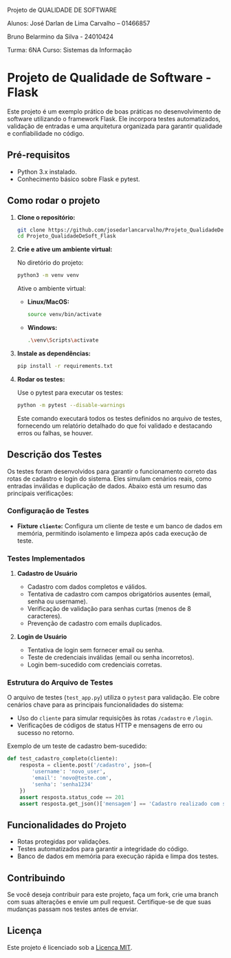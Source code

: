 Projeto de QUALIDADE DE SOFTWARE 

Alunos: José Darlan de Lima Carvalho – 01466857 

Bruno Belarmino da Silva - 24010424 

Turma: 6NA                 Curso: Sistemas da Informação 

# Projeto de Qualidade de Software - Flask

Este projeto é um exemplo prático de boas práticas no desenvolvimento de software utilizando o framework Flask. Ele incorpora testes automatizados, validação de entradas e uma arquitetura organizada para garantir qualidade e confiabilidade no código.

## Pré-requisitos

- Python 3.x instalado.
- Conhecimento básico sobre Flask e pytest.

## Como rodar o projeto

1. **Clone o repositório:**

   ```bash
   git clone https://github.com/josedarlancarvalho/Projeto_QualidadeDeSoft_Flask
   cd Projeto_QualidadeDeSoft_Flask
   ```

2. **Crie e ative um ambiente virtual:**

   No diretório do projeto:
   ```bash
   python3 -m venv venv
   ```

   Ative o ambiente virtual:
   - **Linux/MacOS:**
     ```bash
     source venv/bin/activate
     ```
   - **Windows:**
     ```bash
     .\venv\Scripts\activate
     ```

3. **Instale as dependências:**

   ```bash
   pip install -r requirements.txt
   ```

4. **Rodar os testes:**

   Use o pytest para executar os testes:
   ```bash
   python -m pytest --disable-warnings
   ```

   Este comando executará todos os testes definidos no arquivo de testes, fornecendo um relatório detalhado do que foi validado e destacando erros ou falhas, se houver.

## Descrição dos Testes

Os testes foram desenvolvidos para garantir o funcionamento correto das rotas de cadastro e login do sistema. Eles simulam cenários reais, como entradas inválidas e duplicação de dados. Abaixo está um resumo das principais verificações:

### Configuração de Testes

- **Fixture `cliente`:** Configura um cliente de teste e um banco de dados em memória, permitindo isolamento e limpeza após cada execução de teste.

### Testes Implementados

1. **Cadastro de Usuário**
   - Cadastro com dados completos e válidos.
   - Tentativa de cadastro com campos obrigatórios ausentes (email, senha ou username).
   - Verificação de validação para senhas curtas (menos de 8 caracteres).
   - Prevenção de cadastro com emails duplicados.

2. **Login de Usuário**
   - Tentativa de login sem fornecer email ou senha.
   - Teste de credenciais inválidas (email ou senha incorretos).
   - Login bem-sucedido com credenciais corretas.

### Estrutura do Arquivo de Testes

O arquivo de testes (`test_app.py`) utiliza o `pytest` para validação. Ele cobre cenários chave para as principais funcionalidades do sistema:
- Uso do `cliente` para simular requisições às rotas `/cadastro` e `/login`.
- Verificações de códigos de status HTTP e mensagens de erro ou sucesso no retorno.

Exemplo de um teste de cadastro bem-sucedido:
```python
def test_cadastro_completo(cliente):
    resposta = cliente.post('/cadastro', json={
        'username': 'novo_user',
        'email': 'novo@teste.com',
        'senha': 'senha1234'
    })
    assert resposta.status_code == 201
    assert resposta.get_json()['mensagem'] == 'Cadastro realizado com sucesso!'
```

## Funcionalidades do Projeto

- Rotas protegidas por validações.
- Testes automatizados para garantir a integridade do código.
- Banco de dados em memória para execução rápida e limpa dos testes.

## Contribuindo

Se você deseja contribuir para este projeto, faça um fork, crie uma branch com suas alterações e envie um pull request. Certifique-se de que suas mudanças passam nos testes antes de enviar.

## Licença

Este projeto é licenciado sob a [Licença MIT](LICENSE).
